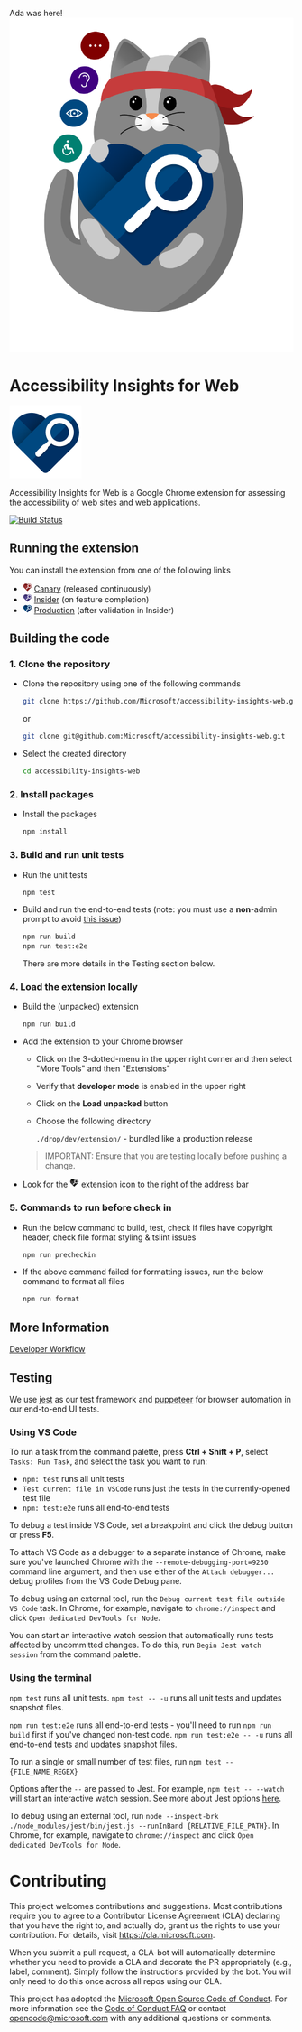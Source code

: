 <!--
Copyright (c) Microsoft Corporation. All rights reserved.
Licensed under the MIT License.
-->

Ada was here!
![Ada](./src/icons/ada/ada-multicolor-bubbles.png)

# Accessibility Insights for Web

![Product Logo](./src/icons/brand/blue/brand-blue-128px.png)

Accessibility Insights for Web is a Google Chrome extension for assessing the accessibility of web sites and web applications.

[![Build Status](https://dev.azure.com/ms/accessibility-insights-web/_apis/build/status/AccessibilityInsights-Web-CI?branchName=master)](https://dev.azure.com/ms/accessibility-insights-web/_build/latest?definitionId=63&branchName=master)

## Running the extension

You can install the extension from one of the following links

-   ![Canary Logo](./src/icons/brand/red/brand-red-16px.png) [Canary](https://chrome.google.com/webstore/detail/hbcplehnakffdldhldncjlnbpfgogbem) (released continuously)
-   ![Insider Logo](./src/icons/brand/violet/brand-violet-16px.png) [Insider](https://chrome.google.com/webstore/detail/nnmjfbmebeckhpejobgjjjnchlljiagp) (on feature completion)
-   ![Production Logo](./src/icons/brand/blue/brand-blue-16px.png) [Production](https://chrome.google.com/webstore/detail/pbjjkligggfmakdaogkfomddhfmpjeni) (after validation in Insider)

## Building the code

### 1. Clone the repository

-   Clone the repository using one of the following commands
    ```bash
    git clone https://github.com/Microsoft/accessibility-insights-web.git
    ```
    or
    ```bash
    git clone git@github.com:Microsoft/accessibility-insights-web.git
    ```
-   Select the created directory
    ```bash
    cd accessibility-insights-web
    ```

### 2. Install packages

-   Install the packages
    ```bash
    npm install
    ```

### 3. Build and run unit tests

-   Run the unit tests
    ```bash
    npm test
    ```
-   Build and run the end-to-end tests (note: you must use a **non**-admin prompt to avoid [this issue](https://stackoverflow.com/questions/36835130))
    ```bash
    npm run build
    npm run test:e2e
    ```
    There are more details in the Testing section below.

### 4. Load the extension locally

-   Build the (unpacked) extension
    ```bash
    npm run build
    ```
-   Add the extension to your Chrome browser

    -   Click on the 3-dotted-menu in the upper right corner and then select "More Tools" and then "Extensions"
    -   Verify that **developer mode** is enabled in the upper right
    -   Click on the **Load unpacked** button
    -   Choose the following directory

        `./drop/dev/extension/` - bundled like a production release

    > IMPORTANT: Ensure that you are testing locally before pushing a change.

-   Look for the ![Dev Logo](./src/icons/brand/gray/brand-gray-16px.png) extension icon to the right of the address bar

### 5. Commands to run before check in

-   Run the below command to build, test, check if files have copyright header, check file format styling & tslint issues
    ```bash
    npm run precheckin
    ```
-   If the above command failed for formatting issues, run the below command to format all files
    ```bash
    npm run format
    ```

## More Information

[Developer Workflow](./docs/workflow.md)

## Testing

We use [jest](https://github.com/facebook/jest) as our test framework and [puppeteer](https://github.com/GoogleChrome/puppeteer) for browser automation in our end-to-end UI tests.

### Using VS Code

To run a task from the command palette, press **Ctrl + Shift + P**, select `Tasks: Run Task`, and select the task you want to run:

-   `npm: test` runs all unit tests
-   `Test current file in VSCode` runs just the tests in the currently-opened test file
-   `npm: test:e2e` runs all end-to-end tests

To debug a test inside VS Code, set a breakpoint and click the debug button or press **F5**.

To attach VS Code as a debugger to a separate instance of Chrome, make sure you've launched Chrome with the `--remote-debugging-port=9230` command line argument, and then use either of the `Attach debugger...` debug profiles from the VS Code Debug pane.

To debug using an external tool, run the `Debug current test file outside VS Code` task. In Chrome, for example, navigate to `chrome://inspect` and click `Open dedicated DevTools for Node`.

You can start an interactive watch session that automatically runs tests affected by uncommitted changes. To do this, run `Begin Jest watch session` from the command palette.

### Using the terminal

`npm test` runs all unit tests.
`npm test -- -u` runs all unit tests and updates snapshot files.

`npm run test:e2e` runs all end-to-end tests - you'll need to run `npm run build` first if you've changed non-test code.
`npm run test:e2e -- -u` runs all end-to-end tests and updates snapshot files.

To run a single or small number of test files, run `npm test -- {FILE_NAME_REGEX}`

Options after the `--` are passed to Jest. For example, `npm test -- --watch` will start an interactive watch session. See more about Jest options [here](https://jestjs.io/docs/en/cli.html).

To debug using an external tool, run `node --inspect-brk ./node_modules/jest/bin/jest.js --runInBand {RELATIVE_FILE_PATH}`. In Chrome, for example, navigate to `chrome://inspect` and click `Open dedicated DevTools for Node`.

# Contributing

This project welcomes contributions and suggestions. Most contributions require you to agree to a
Contributor License Agreement (CLA) declaring that you have the right to, and actually do, grant us
the rights to use your contribution. For details, visit https://cla.microsoft.com.

When you submit a pull request, a CLA-bot will automatically determine whether you need to provide
a CLA and decorate the PR appropriately (e.g., label, comment). Simply follow the instructions
provided by the bot. You will only need to do this once across all repos using our CLA.

This project has adopted the [Microsoft Open Source Code of Conduct](https://opensource.microsoft.com/codeofconduct/).
For more information see the [Code of Conduct FAQ](https://opensource.microsoft.com/codeofconduct/faq/) or
contact [opencode@microsoft.com](mailto:opencode@microsoft.com) with any additional questions or comments.
